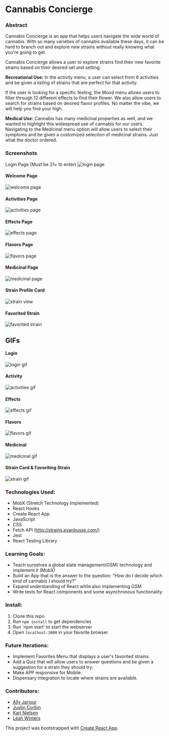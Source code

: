 # Cannabis Concierge 

### Abstract
Cannabis Concierge is an app that helps users navigate the wide world of cannabis.  With so many varieties of cannabis available these days, it can be hard to branch out and explore new strains without really knowing what you're going to get.  

Cannabis Concierge allows a user to explore strains find their new favorite strains based on their desired set and setting.  

**Recreational Use:**
In the activity menu, a user can select from 6 activities and be given a listing of strains that are perfect for that activity.

If the user is looking for a specific feeling, the Mood menu allows users to filter through 12 different effects to find their flower.  We also allow users to search for strains based on desired flavor profiles.  No matter the vibe, we will help you find your high.  

**Medical Use:**
Cannabis has many medicinal properties as well, and we wanted to highlight this widespread use of cannabis for our users.  Navigating to the Medicinal menu option will allow users to select their symptoms and be given a customized selection of medicinal strains.  Just what the doctor ordered.

### Screenshots
Login Page (Must be 21+ to enter)
![login page](/screenshots/login-page.png)

#### Welcome Page
![welcome page](/screenshots/welcome-page.png)

#### Activities Page
![activities page](/screenshots/activity-page.png)

#### Effects Page
![effects page](/screenshots/effect-page.png)

#### Flavors Page
![flavors page](/screenshots/flavors-page.png)

#### Medicinal Page
![medicinal page](/screenshots/medical-page.png)

#### Strain Profile Card
![strain view](/screenshots/strain-page.png)

#### Favorited Strain
![favorited strain](/screenshots/favorite.png)

## GIFs
#### Login
![login gif](/screenshots/login-gif.gif)
####  Activity
![activities gif](/screenshots/activity.gif)
#### Effects
![effects gif](/screenshots/effects.gif)
#### Flavors
![flavors gif](/screenshots/flavor.gif)
#### Medicinal
![medicinal gif](/screenshots/medicinal.gif)
#### Strain Card & Favoriting Strain
![strain gif](/screenshots/strain-favorite.gif)

### Technologies Used:
- MobX (Stretch Technology Implemented)
- React Hooks
- Create React App
- JavaScript
- CSS
- Fetch API (http://strains.evanbusse.com/)
- Jest
- React Testing Library

### Learning Goals:
- Teach ourselves a global state management(GSM) technology and implement it (MobX)
- Build an App that is the answer to the question: "How do I decide which kind of cannabis I should try?"
- Expand understanding of React while also implementing GSM
- Write tests for React components and some asynchronous functionality

### Install:
1. Clone this repo
1. Run `npm install` to get dependencies
1. Run `npm start' to start the webserver
1. Open `localhost:3000` in your favorite browser

### Future Iterations:
- Implement Favorites Menu that displays a user's favorited strains.
- Add a Quiz that will allow users to answer questions and be given a suggestion for a strain they should try.
- Make APP responsive for Mobile.
- Dispensary integration to locate where strains are available.

### Contributors:
- [Ally Jarjour](https://github.com/allyjarjour)
- [Justin Corbin](https://github.com/Corbinj22)
- [Karl Nielsen](https://github.com/karlfunhouse)
- [Léah Winters](https://github.com/LeahWinters)


This project was bootstrapped with [Create React App](https://github.com/facebook/create-react-app).
